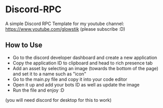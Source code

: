 # Discord-RPC
A simple Discord RPC Template for my youtube channel: https://www.youtube.com/glowstik (please subscribe :D)

## How to Use

- Go to the discord developer dashboard and create a new application
- Copy the application ID to clipboard and head to rich presence tab
- Add an asset by selecting an image (towards the bottom of the page) and set it to a name such as "icon"
- Go to the main.py file and copy it into your code editor
- Open it up and add your bots ID as well as update the image
- Run the file and enjoy :D

(you will need discord for desktop for this to work)
